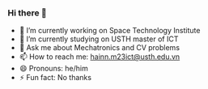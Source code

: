 ### Hi there 👋
- 🔭 I’m currently working on Space Technology Institute
- 🌱 I’m currently studying on USTH master of ICT
- 💬 Ask me about Mechatronics and CV problems
- 📫 How to reach me: hainn.m23ict@usth.edu.vn
- 😄 Pronouns: he/him
- ⚡ Fun fact: No thanks
